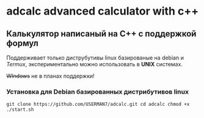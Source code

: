 # adcalc advanced calculator with **c++**
## Калькулятор написаный на C++ с поддержкой формул

Поддерживает только диструбутивы linux базированые на debian и *Termux*, экспериментально можно использовать в **UNIX** системах.

~~WIndows~~ не в планах поддержки!

### Установка для **Debian** базированных дистрибутивов linux

`git clone https://github.com/USERMAN7/adcalc.git
cd adcalc
chmod +x
./start.sh` 
